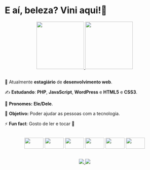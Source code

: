 # E aí, beleza? Vini aqui!👋

<div align='center'>
    <a href="https://github.com/viniNascimento63?tab=repositories">
        <img height="150em" src="https://github-readme-stats.vercel.app/api?username=viniNascimento63&show_icons=true&theme=react&locale=pt-br"&hide=contribs,prs/>
    </a>
    <a href="https://github.com/viniNascimento63?tab=repositories">
        <img height="150em" src="https://github-readme-stats.vercel.app/api/top-langs/?username=viniNascimento63&layout=compact&theme=react&locale=pt-br"/>
    </a>
</div>

##

🧐 Atualmente **estagiário** de **desenvolvimento web**.

✍️ **Estudando**: **PHP**, **JavaScript**, **WordPress** e **HTML5** e **CSS3**.

🎅 **Pronomes:** **Ele/Dele**.

🎯 **Objetivo:** Poder ajudar as pessoas com a tecnologia.

⚡ **Fun fact**: Gosto de ler e tocar 🎸

##

<div align='center'>
    <img src="https://cdn.jsdelivr.net/gh/devicons/devicon/icons/html5/html5-original.svg" height='35px' width='60px'/>   
    <img src="https://cdn.jsdelivr.net/gh/devicons/devicon/icons/css3/css3-original.svg" height='35px' width='60px'/>        
    <img src="https://cdn.jsdelivr.net/gh/devicons/devicon/icons/javascript/javascript-original.svg" height='35px' width='60px'/>              
    <img src="https://cdn.jsdelivr.net/gh/devicons/devicon/icons/java/java-original.svg" height='35px' width='60px'/>            
    <img src="https://cdn.jsdelivr.net/gh/devicons/devicon/icons/php/php-plain.svg" height='35px' width='60px'/>         
    <img src="https://cdn.jsdelivr.net/gh/devicons/devicon/icons/wordpress/wordpress-plain-wordmark.svg" height='35px' width='60px'/>
</div>

##

<div align='center'>
    <a href='https://www.linkedin.com/in/vin%C3%ADcius-nascimento-920040214/'>
        <img src='https://img.shields.io/badge/linkedin-%230077B5.svg?style=for-the-badge&logo=linkedin&logoColor=white'/>
    </a>
    <a href='mailto: jobsvn@outlook.com'>
        <img src='https://img.shields.io/badge/Microsoft_Outlook-0078D4?style=for-the-badge&logo=microsoft-outlook&logoColor=white'/>
    </a>
</div>
